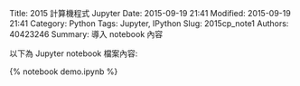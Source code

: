 Title: 2015 計算機程式 Jupyter
Date: 2015-09-19 21:41
Modified: 2015-09-19 21:41
Category: Python
Tags: Jupyter, IPython
Slug: 2015cp_note1
Authors: 40423246
Summary: 導入 notebook 內容

以下為 Jupyter notebook 檔案內容:

{% notebook demo.ipynb %}



